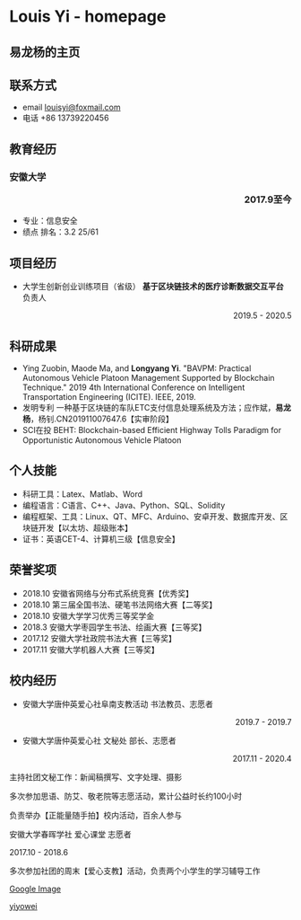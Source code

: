 # Louis Yi - homepage

## 易龙杨的主页

## 联系方式
- email louisyi@foxmail.com
- 电话 +86 13739220456

## 教育经历
### __安徽大学__ <p align="right">2017.9至今</p>
- 专业：信息安全
- 绩点  排名：3.2 25/61

## 项目经历
- 大学生创新创业训练项目（省级）  __基于区块链技术的医疗诊断数据交互平台__  负责人 <p align="right">2019.5 - 2020.5</p>

## 科研成果
- Ying Zuobin, Maode Ma, and __Longyang Yi__. "BAVPM: Practical Autonomous Vehicle Platoon Management Supported by Blockchain Technique." 2019 4th International Conference on Intelligent Transportation Engineering (ICITE). IEEE, 2019.
- 发明专利  一种基于区块链的车队ETC支付信息处理系统及方法；应作斌，__易龙杨__，杨钊.CN201911007647.6【实审阶段】
- SCI在投  BEHT: Blockchain-based Efficient Highway Tolls Paradigm for Opportunistic Autonomous Vehicle Platoon

## 个人技能
- 科研工具：Latex、Matlab、Word
- 编程语言：C语言、C++、Java、Python、SQL、Solidity
- 编程框架、工具：Linux、QT、MFC、Arduino、安卓开发、数据库开发、区块链开发【以太坊、超级账本】
- 证书：英语CET-4、计算机三级【信息安全】

## 荣誉奖项
- 2018.10 安徽省网络与分布式系统竞赛【优秀奖】
- 2018.10 第三届全国书法、硬笔书法网络大赛【二等奖】
- 2018.10 安徽大学学习优秀三等奖学金
- 2018.3 安徽大学枣园学生书法、绘画大赛【三等奖】
- 2017.12 安徽大学社政院书法大赛【三等奖】
- 2017.11 安徽大学机器人大赛【三等奖】

## 校内经历
- 安徽大学唐仲英爱心社阜南支教活动 书法教员、志愿者 <p align="right">2019.7 - 2019.7</p>
- 安徽大学唐仲英爱心社 文秘处 部长、志愿者 <p align="right">2017.11 - 2020.4</p>

主持社团文秘工作：新闻稿撰写、文字处理、摄影

多次参加思语、防艾、敬老院等志愿活动，累计公益时长约100小时

负责举办【正能量随手拍】校内活动，百余人参与

安徽大学春晖学社 爱心课堂 志愿者 <p aligh="right">2017.10 - 2018.6</p>

多次参加社团的周末【爱心支教】活动，负责两个小学生的学习辅导工作


[Google Image](https://go.weihanli.xyz/)

[yiyowei](http://www.louisyi.top:443/)
